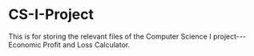 # CS-I-Project
This is for storing the relevant files of the Computer Science I project---Economic Profit and Loss Calculator.
